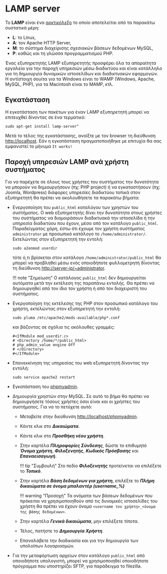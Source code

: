 # LAMP server

Το **LAMP** είναι ένα [αρκτικόλεξο](https://el.wikipedia.org/wiki/Αρκτικόλεξο)
το οποίο αποτελείται από τα παρακάτω συστατικά μέρη:

  - **L**: το Linux,
  - **A**: τον Apache HTTP Server,
  - **Μ**: το σύστημα διαχείρισης σχεσιακών βάσεων δεδομένων MySQL,
  - **P**: καθώς και τη γλώσσα προγραμματισμού PHP.

Ένας εξυπηρετητής LAMP εξυπηρετητής προσφέρει όλα τα απαραίτητα εργαλεία για
την παροχή υπηρεσιών μέσω διαδικτύου και είναι κατάλληλο για τη δημιουργία
δυναμικών ιστοσελίδων και διαδικτυακών εφαρμογών. Η αντίστοιχη σουίτα για τα
Windows είναι το WAMP (Windows, Apache, MySQL, PHP), για τα Macintosh είναι το
MAMP, κτλ.

## Εγκατάσταση

Η εγκατάσταση των πακέτων για έναν LAMP εξυπηρετητή μπορεί να επιτευχθεί
δίνοντας σε ένα τερματικό:

```shell
sudo apt-get install lamp-server^
```

Μετά το τέλος της εγκατάστασης, ανοίξτε με τον browser τη διεύθυνση
<http://localhost>. Εάν η εγκατάσταση πραγματοποιήθηκε με επιτυχία θα σας
εμφανιστεί το μήνυμα `It works!`

## Παροχή υπηρεσιών LAMP ανά χρήστη συστήματος

Για να παρέχετε σε όλους τους χρήστες του συστήματος την δυνατότητα να μπορούν
να δημιουργήσουν (πχ: PHP project) ή να εγκαταστήσουν (πχ: Joomla, Wordpress)
διάφορες υπηρεσίες διαδικτύου τοπικά στον εξυπηρετητή θα πρέπει να ακολουθήσετε
τα παρακάτω βήματα:

  - Ενεργοποίηση του `public_html` καταλόγου των χρηστών του συστήματος. Ο web
    εξυπηρετητής δίνει την δυνατότητα στους χρήστες του συστήματος να
    διαμοιράσουν διαδικτυακά την ιστοσελίδα ή την υπηρεσία διαδικτύου που
    έχουν, μέσα από τον κατάλογο `public_html`. Παραδείγματος χάρη, έστω ότι
    έχουμε τον χρήστη συστήματος `administrator` με προσωπικό κατάλογο το
    `/home/administrator/`. Εκτελώντας στον εξυπηρετητή την εντολή:

    ```shell
    sudo a2enmod userdir
    ```

    τότε ό,τι βρίσκεται στον κατάλογο `/home/administrator/public_html` θα
    μπορεί να προβληθεί μέσω ενός οποιοδήποτε φυλλομετρητή δίνοντας τη
    διεύθυνση [http://server-ip/~administrator](#).

    !!! note "Σημείωση"
        Ο κατάλογος `public_html` δεν δημιουργείται αυτόματα μετά την εκτέλεση
        της παραπάνω εντολής. Θα πρέπει να δημιουργηθεί από τον ίδιο τον χρήστη
        ή από τον διαχειριστή του συστήματος.

  - Ενεργοποίηση της εκτέλεσης της PHP στον προσωπικό κατάλογο του χρήστη,
    εκτελώντας στον εξυπηρετητή την εντολή:

    ```shell
    sudo pluma /etc/apache2/mods-available/php*.conf
    ```

    και βάζοντας σε σχόλια τις ακόλουθες γραμμές:

    ```text title="/etc/apache2/mods-available/php*.conf"
    #<IfModule mod_userdir.c>
    # <Directory /home/*/public_html>
    # php_admin_value engine Off
    # </Directory>
    #</IfModule>
    ```

  - Επανεκκίνηση της υπηρεσίας του web εξυπηρετητή δίνοντας την εντολή:

    ```shell
    sudo service apache2 restart
    ```

  - Εγκατάσταση του [phpmyadmin](../phpmyadmin/index.md).

  - Δημιουργία χρηστών στην MySQL. Σε αυτό το βήμα θα πρέπει να
    δημιουργήσετε τόσους χρήστες όσοι είναι και οι χρήστες του
    συστήματος. Για να το πετύχετε αυτό:
      - Μεταβείτε στην διεύθυνση <http://localhost/phpmyadmin>.
      - Κάντε κλικ στο ***Δικαιώματα***.
      - Κάντε κλικ στο ***Προσθήκη νέου χρήστη***.
      - Στην καρτέλα ***Πληροφορίες Σύνδεσης***, δώστε το επιθυμητό ***Όνομα
        χρήστη***, ***Φιλοξενητής***, ***Κωδικός Πρόσβασης*** και
        ***Επαναεισαγωγή***.

        !!! tip "Συμβουλή"
            Στο πεδίο ***Φιλοξενητής*** προτείνεται να επιλέξετε
            το ***Τοπικό***.

      - Στην καρτέλα ***Βάση δεδομένων για χρήστη***, επιλέξτε το
        ***Πλήρη δικαιώματα σε όνομα μπαλαντέρ (username\_%)***

        !!! warning "Προσοχή"
            Τα ονόματα των βάσεων δεδομένων που πρόκειται να χρησιμοποιηθούν
            από τις δυναμικές ιστοσελίδες του χρήστη θα πρέπει να έχουν όνομα
            `<username του χρήστη>_<όνομα της βάσης δεδομένων>`.

      - Στην καρτέλα ***Γενικά δικαιώματα***, μην επιλέξετε τίποτα.
      - Τέλος, πατήστε το ***Δημιουργία Χρήστη***.
      - Επαναλάβετε την διαδικασία και για την δημιουργία των υπολοίπων
        λογαριασμών.

  - Για την μεταφόρτωση αρχείων στον κατάλογο `public_html` από οποιοδήποτε
    υπολογιστή, μπορεί να χρησιμοποιηθεί οποιοδήποτε πρόγραμμα που
    υποστηρίζει SFTP, για παράδειγμα το filezilla.
